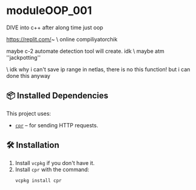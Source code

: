 # moduleOOP_001

DIVE into c++ after along time
just oop


https://replit.com/~   \\ online compiliyatorchik

maybe c-2 automate detection tool will create. idk \\ maybe atm ''jackpotting'' 

\\ idk why i can't save ip range in netlas, there is no this function! but i can done this anyway 

## 📦 Installed Dependencies
This project uses:
- [`cpr`](https://github.com/libcpr/cpr) – for sending HTTP requests.

## 🛠️ Installation
1. Install `vcpkg` if you don't have it.
2. Install `cpr` with the command:
   ```bash
   vcpkg install cpr

